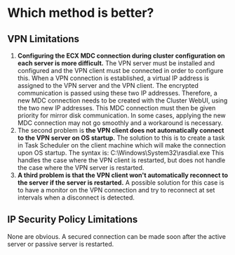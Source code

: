 # Which method is better?
## VPN Limitations
01. **Configuring the ECX MDC connection during cluster configuration on each server is more difficult.** The VPN server must be installed and configured and the VPN client must be connected in order to configure this. When a VPN connection is established, a virtual IP address is assigned to the VPN server and the VPN client. The encrypted communication is passed using these two IP addresses. Therefore, a new MDC connection needs to be created with the Cluster WebUI, using the two new IP addresses. This MDC connection must then be given priority for mirror disk communication. In some cases, applying the new MDC connection may not go smoothly and a workaround is necessary.
02. The second problem is **the VPN client does not automatically connect to the VPN server on OS startup.** The solution to this is to create a task in Task Scheduler on the client machine which will make the connection upon OS startup. The syntax is: C:\Windows\System32\rasdial.exe <VPN Connection Name> This handles the case where the VPN client is restarted, but does not handle the case where the VPN server is restarted.
03. **A third problem is that the VPN client won't automatically reconnect to the server if the server is restarted.** A possible solution for this case is to have a monitor on the VPN connection and try to reconnect at set intervals when a disconnect is detected.
## IP Security Policy Limitations
None are obvious. A secured connection can be made soon after the active server or passive server is restarted.
